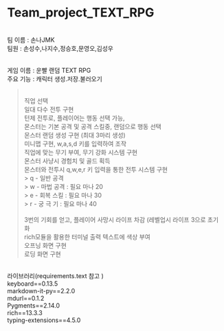 # Team_project_TEXT_RPG
<br>팀 이름 : 손나JMK
<br>팀원 : 손성수,나지수,정승호,문영오,김성우

<br>게임 이름 : 운빨 랜덤 TEXT RPG
<br>주요 기능 : 캐릭터 생성.저장.불러오기
><br>직업 선택
><br>일대 다수 전투 구현
><br>턴제 전투로, 플레이어는 행동 선택 가능,
><br>몬스터는 기본 공격 및 공격 스킬중, 랜덤으로 행동 선택
><br>몬스터 랜덤 생성 구현 (최대 3마리 생성)
><br>미니맵 구현, w,a,s,d 키를 입력하여 조작
><br>직업에 맞는 무기 부여, 무기 강화 시스템 구현
><br>몬스터 사냥시 경험치 및 골드 획득
><br>몬스터와 전투시 q,w,e,r 키 입력을 통한 전투 시스템 구현
><br> > q - 일반 공격
><br> > w - 마법 공격 : 필요 마나 20
><br> > e - 회복 스킬 : 필요 마나 30
><br> > r - 궁 극 기  : 필요 마나 40\
><br>3번의 기회를 얻고, 플레이어 사망시 라이프 차감 (레벨업시 라이프 3으로 초기화
><br>rich모듈을 활용한 터미널 출력 텍스트에 색상 부여
><br>오프닝 화면 구현
><br>로딩 화면 구현
           
<br>라이브러리(requirements.text 참고 )
<br>keyboard==0.13.5
<br>markdown-it-py==2.2.0
<br>mdurl==0.1.2
<br>Pygments==2.14.0
<br>rich==13.3.3
<br>typing-extensions==4.5.0

           
